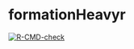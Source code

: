 # formationHeavyr

<!-- badges: start -->
  [![R-CMD-check](https://github.com/kalidouBA/formationHeavyr/workflows/R-CMD-check/badge.svg)](https://github.com/kalidouBA/formationHeavyr/actions)
  <!-- badges: end -->

